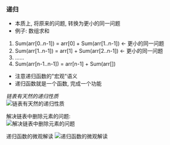 ### 递归

- 本质上, 将原来的问题, 转换为更小的同一问题  
- 例子: 数组求和
1. Sum(arr[0..n-1]) = arr[0] + Sum(arr[1..n-1])  <-  更小的同一问题
2. Sum(arr[1..n-1]) = arr[1] + Sum(arr[2..n-1])  <-  更小的同一问题
3. ......
4. Sum(arr[n-1..n-1]) = arr[n-1] + Sum(arr[])

- 注意递归函数的"宏观"语义
- 递归函数就是一个函数, 完成一个功能

*链表有天然的递归性质*  
![链表有天然的递归性质](https://study-note-huang.oss-cn-beijing.aliyuncs.com/img/20211219150054.png)  

解决链表中删除元素的问题:  
![解决链表中删除元素的问题](https://study-note-huang.oss-cn-beijing.aliyuncs.com/img/20211219150239.png)

递归函数的微观解读
![递归函数的微观解读](https://study-note-huang.oss-cn-beijing.aliyuncs.com/img/20211219152101.png)
